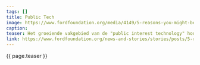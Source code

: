 ```yaml
---
tags: []
title: Public Tech
image: https://www.fordfoundation.org/media/4149/5-reasons-you-might-be-a-public-interest-technologist.jpg
caption:
teaser: Het groeiende vakgebied van de "public interest technology" houdt zich bezig met activiteiten op het grensvlak van technologie en de wereld een betere plek maken.
link: https://www.fordfoundation.org/news-and-stories/stories/posts/5-reasons-you-might-be-a-public-interest-technologist/
---
```

{{ page.teaser }}
